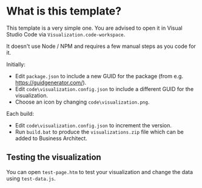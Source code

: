 # What is this template?

This template is a very simple one. You are advised to open it in Visual Studio Code via ```Visualization.code-workspace```.

It doesn't use Node / NPM and requires a few manual steps as you code for it.

Initially:

- Edit ```package.json``` to include a new GUID for the package (from e.g. <https://guidgenerator.com/>).
- Edit ```code\visualization.config.json``` to include a different GUID for the visualization.
- Choose an icon by changing ```code\visualization.png```.

Each build:

- Edit ```code\visualization.config.json``` to increment the version.
- Run ```build.bat``` to produce the ```visualizations.zip``` file which can be added to Business Architect.

## Testing the visualization

You can open ```test-page.htm``` to test your visualization and change the data using ```test-data.js```.

